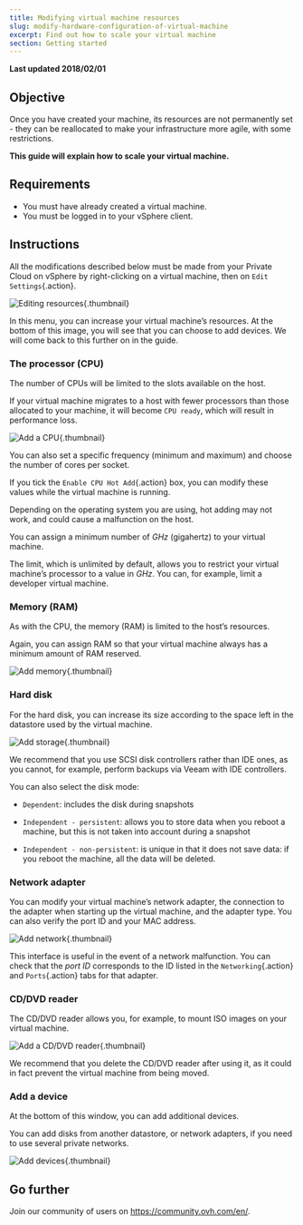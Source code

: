 ```yaml
---
title: Modifying virtual machine resources
slug: modify-hardware-configuration-of-virtual-machine
excerpt: Find out how to scale your virtual machine
section: Getting started
---
```


**Last updated 2018/02/01**

## Objective

Once you have created your machine, its resources are not permanently set - they can be reallocated to make your infrastructure more agile, with some restrictions.

**This guide will explain how to scale your virtual machine.**


## Requirements

- You must have already created a virtual machine.
- You must be logged in to your vSphere client.



## Instructions


All the modifications described below must be made from your Private Cloud on vSphere by right-clicking on a virtual machine, then on `Edit Settings`{.action}.

![Editing resources](images/add_ressources_edit.png){.thumbnail}

In this menu, you can increase your virtual machine’s resources. At the bottom of this image, you will see that you can choose to add devices. We will come back to this further on in the guide.


### The processor (CPU)

The number of CPUs will be limited to the slots available on the host.

If your virtual machine migrates to a host with fewer processors than those allocated to your machine, it will become `CPU ready`, which will result in performance loss.

![Add a CPU](images/add_ressources_cpu.png){.thumbnail}

You can also set a specific frequency (minimum and maximum) and choose the number of cores per socket.

If you tick the `Enable CPU Hot Add`{.action} box, you can modify these values while the virtual machine is running.

Depending on the operating system you are using, hot adding may not work, and could cause a malfunction on the host.

You can assign a minimum number of *GHz* (gigahertz) to your virtual machine.

The limit, which is unlimited by default, allows you to restrict your virtual machine’s processor to a value in *GHz*. You can, for example, limit a developer virtual machine.


### Memory (RAM)

As with the CPU, the memory (RAM) is limited to the host’s resources.

Again, you can assign RAM so that your virtual machine always has a minimum amount of RAM reserved.

![Add memory](images/add_ressources_ram.png){.thumbnail}


### Hard disk

For the hard disk, you can increase its size according to the space left in the datastore used by the virtual machine.

![Add storage](images/add_ressources_disk.png){.thumbnail}

We recommend that you use SCSI disk controllers rather than IDE ones, as you cannot, for example, perform backups via Veeam with IDE controllers.

You can also select the disk mode:

- `Dependent`: includes the disk during snapshots

- `Independent - persistent`: allows you to store data when you reboot a machine, but this is not taken into account during a snapshot

- `Independent - non-persistent`: is unique in that it does not save data: if you reboot the machine, all the data will be deleted.


### Network adapter

You can modify your virtual machine’s network adapter, the connection to the adapter when starting up the virtual machine, and the adapter type. You can also verify the port ID and your MAC address.

![Add network](images/add_ressources_network.png){.thumbnail}

This interface is useful in the event of a network malfunction. You can check that the *port ID* corresponds to the ID listed in the `Networking`{.action} and `Ports`{.action} tabs for that adapter.


### CD/DVD reader

The CD/DVD reader allows you, for example, to mount ISO images on your virtual machine.

![Add a CD/DVD reader](images/add_ressources_cd_dvd.png){.thumbnail}

We recommend that you delete the CD/DVD reader after using it, as it could in fact prevent the virtual machine from being moved.


### Add a device

At the bottom of this window, you can add additional devices.

You can add disks from another datastore, or network adapters, if you need to use several private networks.

![Add devices](images/add_ressources_new_device.png){.thumbnail}

## Go further

Join our community of users on <https://community.ovh.com/en/>.